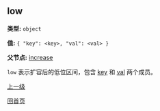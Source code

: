 low
----------

**类型:** `object`

**值:** `{ "key": <key>, "val": <val> }`

**父节点:** [increase](increase.md)

`low` 表示扩容后的低位区间，包含 [key](key.md) 和 [val](val.md) 两个成员。

[上一级](../table.md)

[回首页](../../../index.md)